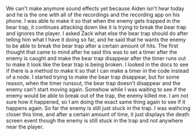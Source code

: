 We can't make anymore sound effects yet because Aiden isn't hear today and he is the one with all of the recordings and the recording app on his phone. I was able to make it so that when the enemy gets trapped in the bear trap, it continues attacking down like it is trying to break the bear trap and ignores the player. I asked Zack what else the bear trap should do after telling him what I have it doing so far, and he said that he wants the enemy to be able to break the bear trap after a certain amount of hits. The first thought that came to mind after he said this was to set a timer after the enemy is caught and make the bear trap disappear after the timer runs out to make it look like the bear trap is being broken. I looked in the docs to see if there is a method to make it so that I can make a timer in the code instead of a node. I started trying to make the bear trap disappear, but for some reason, when the timer runsout, the bear trap doesn't disappear and the enemy can't start moving again. Somehow while I was waiting to see if the enemy would be able to break out of the trap, the enemy killed me. I am not sure how it happened, so I am doing the exact same thing again to see if it happens again. So far the enemy is still just stuck in the trap. I was wathcing closer this time, and after a certain amount of time, it just displays the death screen event though the enemy is still stuck in the trap and not anywhere near the player. 
